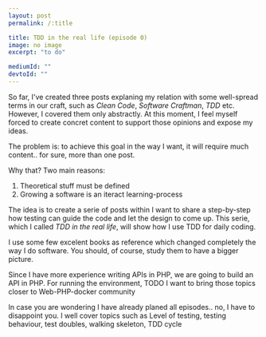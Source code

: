 ```yaml
---
layout: post
permalink: /:title

title: TDD in the real life (episode 0)
image: no image
excerpt: "to do"

mediumId: ""
devtoId: ""
---
```


So far, I've created three posts explaning my relation with some well-spread
terms in our craft, such as _Clean Code_, _Software Craftman_, _TDD_ etc.
However, I covered them only abstractly. At this moment, I feel myself forced
to create concret content to support those opinions and expose my ideas.

The problem is: to achieve this goal in the way I want, it will require much
content.. for sure, more than one post.

Why that? Two main reasons:

1. Theoretical stuff must be defined
2. Growing a software is an iteract learning-process

The idea is to create a serie of posts within I want to share a step-by-step how
testing can guide the code and let the design to come up. This serie, which I
called _TDD in the real life_, will show how I use TDD for daily coding.

I use some few excelent books as reference which changed completely the way I
do software. You should, of course, study them to have a bigger picture.

Since I have more experience writing APIs in PHP, we are going to build an API
in PHP. For running the environment,
TODO I want to bring those topics closer to Web-PHP-docker community

In case you are wondering I have already planed all episodes.. no, I have to
disappoint you. I well cover topics such as Level of testing, testing behaviour,
test doubles, walking skeleton, TDD cycle
